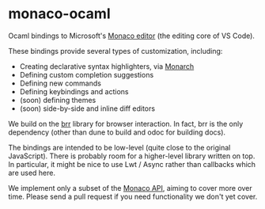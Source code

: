 # monaco-ocaml

Ocaml bindings to Microsoft's [Monaco editor](https://microsoft.github.io/monaco-editor/) (the editing core of VS Code).

These bindings provide several types of customization, including:

* Creating declarative syntax highlighters, via [Monarch](https://microsoft.github.io/monaco-editor/monarch.html)
* Defining custom completion suggestions
* Defining new commands
* Defining keybindings and actions
* (soon) defining themes
* (soon) side-by-side and inline diff editors

We build on the [brr](https://erratique.ch/software/brr/doc/index.html) library for browser interaction. In fact, brr is the only dependency (other than dune to build and odoc for building docs).

The bindings are intended to be low-level (quite close to the original JavaScript). There is probably room for a higher-level library written on top. In particular, it might be nice to use Lwt / Async rather than callbacks which are used here.

We implement only a subset of the [Monaco API](https://microsoft.github.io/monaco-editor/api/index.html), aiming to cover more over time. Please send a pull request if you need functionality we don't yet cover.

